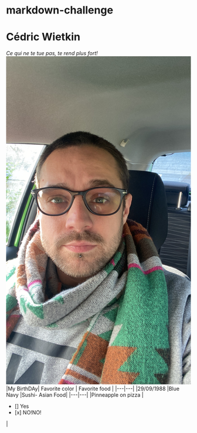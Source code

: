 # markdown-challenge
# Cédric Wietkin
*Ce qui ne te tue pas, te rend plus fort!*
<img src="tof.JPG">
|My BirthDAy| Favorite color  | Favorite food   |
|---|---|
|29/09/1988 |Blue Navy        |Sushi- Asian Food|
|---|---|
|Pinneapple on pizza | <ul><li>[] Yes</li><li>[x] NO!NO!</li></ul> |
